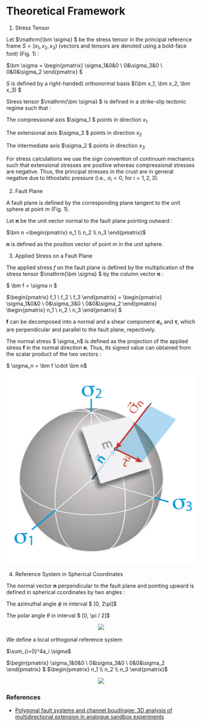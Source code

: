 # Theoretical Framework

1. Stress Tensor 

Let $\mathrm{\bm \sigma} $ be the stress tensor in the principal reference frame $S = (x_1, x_2, x_3)$ (vectors and tensors are denoted using a bold-face font) (Fig. 1) :

$\bm \sigma = \begin{pmatrix} \sigma_1&0&0 \\ 0&\sigma_3&0 \\ 0&0&\sigma_2 \end{pmatrix} $

$S$ is defined by a right-handed) orthonormal basis $(\bm x_1, \bm x_2, \bm x_3) $

Stress tensor $\mathrm{\bm \sigma} $ is defined in a strike-slip tectonic regime such that :

The compressional axis $\sigma_1 $ points in direction $x_1$

The extensional axis $\sigma_3 $ points in direction $x_2$

The intermediate axis $\sigma_2 $ points in direction $x_3$

For stress calculations we use the sign convention of continuum mechanics such that extensional stresses are positive whereas compressional stresses are negative. Thus, the principal stresses in the crust are in general negative due to lithostatic pressure (i.e., $\sigma_i < 0$, for $i = 1,2,3$).

2. Fault Plane 

A fault plane is defined by the corresponding plane tangent to the unit sphere at point $m$ (Fig. 1).

Let $\bm n$ be the unit vector normal to the fault plane pointing outward :

$\bm n =\begin{pmatrix} n_1 \\ n_2 \\ n_3 \end{pmatrix}$

$\bm n$ is defined as the position vector of point $m$ in the unit sphere.

3. Applied Stress on a Fault Plane

The applied stress $f$ on the fault plane is defined by the multiplication of the stress tensor $\mathrm{\bm \sigma} $ by the column vector $\bm n$ : 

$ \bm f = \sigma n $

$\begin{pmatrix} f_1 \\ f_2 \\ f_3 \end{pmatrix} = \begin{pmatrix} \sigma_1&0&0 \\ 0&\sigma_3&0 \\ 0&0&\sigma_2 \end{pmatrix} \begin{pmatrix} n_1 \\ n_2 \\ n_3 \end{pmatrix} $

$\bm f$ can be decomposed into a normal and a shear component $\bm \sigma_n$ and $\bm \tau$, which are perpendicular and  parallel to the fault plane, repectively.

The normal stress $ \sigma_n$ is defined as the projection of the applied stress $\bm f$ in the normal direction $\bm n$. Thus, its signed value can obtained from the scalar product of the two vectors : 

$ \sigma_n = \bm f \cdot \bm n$


![Sphere stress plane|300](/help/images/theory/Sphere_stress_plane.jpg)

4. Reference System in Spherical Coordinates

The normal vector $\bm n$ perpendicular to the fault plane and pointing upward is defined in spherical ccordinates by two angles :

The azimuthal angle $\phi$ in interval $ [0, 2\pi]$

The polar angle $\theta$ in interval $ [0, \pi / 2]$

<p align="center">
    <img src="./images/Sphere_coord_sys.jpg"
    width="500">
</p>

We define a local orthogonal reference system

$\sum_{i=0}^4a_i \sigma$
  
$\begin{pmatrix} \sigma_1&0&0 \\ 0&\sigma_3&0 \\ 0&0&\sigma_2 \end{pmatrix} $ 
$\begin{pmatrix} n_1 \\ n_2 \\ n_3 \end{pmatrix}$

<p align="center">
    <img src="./images/Sphere_stress_components.jpg"
    width="500">
</p>

### References
- [Polygonal fault systems and channel boudinage: 3D analysis of multidirectional extension in analogue sandbox experiments](https://www.researchgate.net/publication/229182350_Polygonal_fault_systems_and_channel_boudinage_3D_analysis_of_multidirectional_extension_in_analogue_sandbox_experiments)